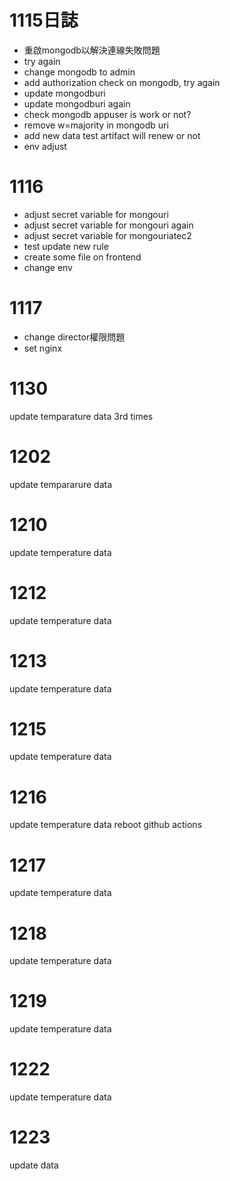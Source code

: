 # 1115日誌
* 重啟mongodb以解決連線失敗問題
* try again
* change mongodb to admin 
* add authorization check on mongodb, try again
* update mongodburi
* update mongodburi again
* check mongodb appuser is work or not?
* remove w=majority in mongodb uri
* add new data test artifact will renew or not
* env adjust

# 1116
* adjust secret variable for mongouri
* adjust secret variable for mongouri again 
* adjust secret variable for mongouriatec2
* test update new rule
* create some file on frontend
* change env

# 1117
* change director權限問題
* set nginx

# 1130
update temparature data 3rd times

# 1202
update tempararure data

# 1210
update temperature data

# 1212 
update temperature data

# 1213
update temperature data

# 1215 
update temperature data

# 1216
update temperature data
reboot github actions

# 1217
update temperature data

# 1218
update temperature data

# 1219
update temperature data

# 1222
update temperature data

# 1223
update data